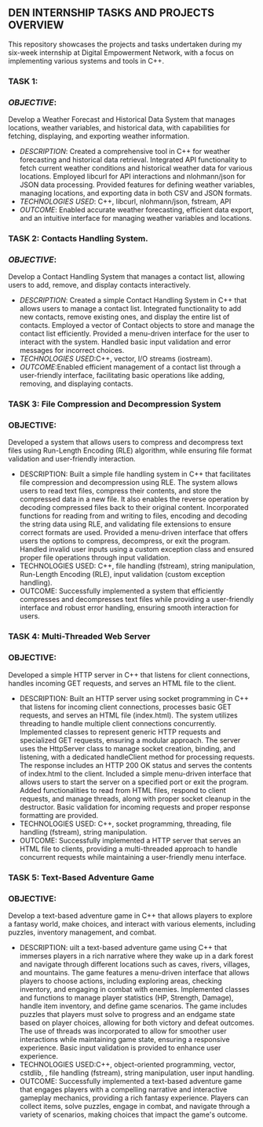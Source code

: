 ## DEN INTERNSHIP TASKS AND PROJECTS OVERVIEW
This repository showcases the projects and tasks undertaken during my six-week internship at Digital Empowerment Network, with a focus on implementing various systems and tools in C++.
### TASK 1: 
### *OBJECTIVE*:
Develop a Weather Forecast and Historical Data System that manages locations, weather variables, and historical data, with capabilities for fetching, displaying, and exporting weather information.
+ *DESCRIPTION*:
Created a comprehensive tool in C++ for weather forecasting and historical data retrieval.
Integrated API functionality to fetch current weather conditions and historical weather data for various locations.
Employed libcurl for API interactions and nlohmann/json for JSON data processing.
Provided features for defining weather variables, managing locations, and exporting data in both CSV and JSON formats.
+ *TECHNOLOGIES USED*: C++, libcurl, nlohmann/json, fstream, API
+ *OUTCOME*: Enabled accurate weather forecasting, efficient data export, and an intuitive interface for managing weather variables and locations.

### TASK 2:  Contacts Handling  System.
### *OBJECTIVE*:
Develop a Contact Handling System that manages a contact list, allowing users to add, remove, and display contacts interactively.
+ *DESCRIPTION*:
Created a simple Contact Handling System in C++ that allows users to manage a contact list.
Integrated functionality to add new contacts, remove existing ones, and display the entire list of contacts.
Employed a vector of Contact objects to store and manage the contact list efficiently.
Provided a menu-driven interface for the user to interact with the system.
Handled basic input validation and error messages for incorrect choices.
+ *TECHNOLOGIES USED*:C++, vector, I/O streams (iostream).
+ *OUTCOME*:Enabled efficient management of a contact list through a user-friendly interface, facilitating basic operations like adding, removing, and displaying contacts.

### TASK 3:  File Compression and Decompression System
### OBJECTIVE:
Developed a system that allows users to compress and decompress text files using Run-Length Encoding (RLE) algorithm, while ensuring file format validation and user-friendly interaction.
+ DESCRIPTION:
Built a simple file handling system in C++ that facilitates file compression and decompression using RLE. The system allows users to read text files, compress their contents, and store the compressed data in a new file. It also enables the reverse operation by decoding compressed files back to their original content. Incorporated functions for reading from and writing to files, encoding and decoding the string data using RLE, and validating file extensions to ensure correct formats are used. Provided a menu-driven interface that offers users the options to compress, decompress, or exit the program. Handled invalid user inputs using a custom exception class and ensured proper file operations through input validation.
+ TECHNOLOGIES USED: C++, file handling (fstream), string manipulation, Run-Length Encoding (RLE), input validation (custom exception handling).
+ OUTCOME: Successfully implemented a system that efficiently compresses and decompresses text files while providing a user-friendly interface and robust error handling, ensuring smooth interaction for users.

### TASK 4:  Multi-Threaded Web Server
### OBJECTIVE:
Developed a simple HTTP server in C++ that listens for client connections, handles incoming GET requests, and serves an HTML file to the client.
+ DESCRIPTION:
Built an HTTP server using socket programming in C++ that listens for incoming client connections, processes basic GET requests, and serves an HTML file (index.html). The system utilizes threading to handle multiple client connections concurrently. Implemented classes to represent generic HTTP requests and specialized GET requests, ensuring a modular approach. The server uses the HttpServer class to manage socket creation, binding, and listening, with a dedicated handleClient method for processing requests. The response includes an HTTP 200 OK status and serves the contents of index.html to the client. Included a simple menu-driven interface that allows users to start the server on a specified port or exit the program. Added functionalities to read from HTML files, respond to client requests, and manage threads, along with proper socket cleanup in the destructor. Basic validation for incoming requests and proper response formatting are provided.
+ TECHNOLOGIES USED: C++, socket programming, threading, file handling (fstream), string manipulation.
+ OUTCOME: Successfully implemented a HTTP server that serves an HTML file to clients, providing a multi-threaded approach to handle concurrent requests while maintaining a user-friendly menu interface.

### TASK 5:  Text-Based Adventure Game
### OBJECTIVE:
Develop a text-based adventure game in C++ that allows players to explore a fantasy world, make choices, and interact with various elements, including puzzles, inventory management, and combat.
+ DESCRIPTION:
uilt a text-based adventure game using C++ that immerses players in a rich narrative where they wake up in a dark forest and navigate through different locations such as caves, rivers, villages, and mountains. The game features a menu-driven interface that allows players to choose actions, including exploring areas, checking inventory, and engaging in combat with enemies.
Implemented classes and functions to manage player statistics (HP, Strength, Damage), handle item inventory, and define game scenarios. The game includes puzzles that players must solve to progress and an endgame state based on player choices, allowing for both victory and defeat outcomes. The use of threads was incorporated to allow for smoother user interactions while maintaining game state, ensuring a responsive experience. Basic input validation is provided to enhance user experience.
+ TECHNOLOGIES USED:C++, object-oriented programming, vector, cstdlib, <ctime>, file handling (fstream), string manipulation, user input handling.
+ OUTCOME: Successfully implemented a text-based adventure game that engages players with a compelling narrative and interactive gameplay mechanics, providing a rich fantasy experience. Players can collect items, solve puzzles, engage in combat, and navigate through a variety of scenarios, making choices that impact the game's outcome. 





